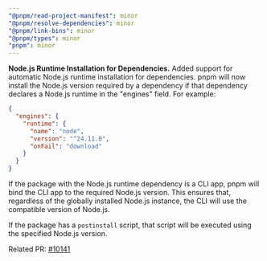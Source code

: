 ```yaml
---
"@pnpm/read-project-manifest": minor
"@pnpm/resolve-dependencies": minor
"@pnpm/link-bins": minor
"@pnpm/types": minor
"pnpm": minor
---
```


**Node.js Runtime Installation for Dependencies.** Added support for automatic Node.js runtime installation for dependencies. pnpm will now install the Node.js version required by a dependency if that dependency declares a Node.js runtime in the "engines" field. For example:

```json
{
  "engines": {
    "runtime": {
      "name": "node",
      "version": "^24.11.0",
      "onFail": "download"
    }
  }
}
```

If the package with the Node.js runtime dependency is a CLI app, pnpm will bind the CLI app to the required Node.js version. This ensures that, regardless of the globally installed Node.js instance, the CLI will use the compatible version of Node.js.

If the package has a `postinstall` script, that script will be executed using the specified Node.js version.

Related PR: [#10141](https://github.com/pnpm/pnpm/pull/10141)
